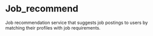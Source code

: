 # Job_recommend
Job recommendation service that suggests job postings to users by matching their profiles with job requirements. 

